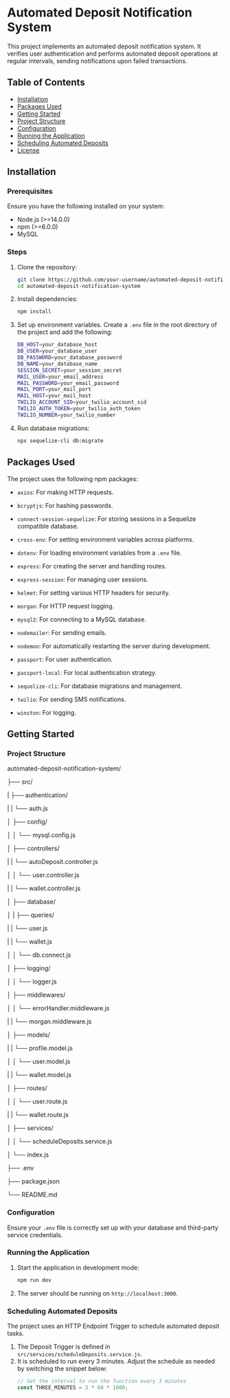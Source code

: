 # Automated Deposit Notification System

This project implements an automated deposit notification system. It verifies user authentication and performs automated deposit operations at regular intervals, sending notifications upon failed transactions.

## Table of Contents

- [Installation](#installation)
- [Packages Used](#packages-used)
- [Getting Started](#getting-started)
- [Project Structure](#project-structure)
- [Configuration](#configuration)
- [Running the Application](#running-the-application)
- [Scheduling Automated Deposits](#scheduling-automated-deposits)
- [License](#license)

## Installation

### Prerequisites

Ensure you have the following installed on your system:
- Node.js (>=14.0.0)
- npm (>=6.0.0)
- MySQL

### Steps

1. Clone the repository:
    ```bash
    git clone https://github.com/your-username/automated-deposit-notification-system.git
    cd automated-deposit-notification-system
    ```

2. Install dependencies:
    ```bash
    npm install
    ```

3. Set up environment variables. Create a `.env` file in the root directory of the project and add the following:
    ```bash
    DB_HOST=your_database_host
    DB_USER=your_database_user
    DB_PASSWORD=your_database_password
    DB_NAME=your_database_name
    SESSION_SECRET=your_session_secret
    MAIL_USER=your_email_address
    MAIL_PASSWORD=your_email_password
    MAIL_PORT=your_mail_port
    MAIL_HOST=your_mail_host
    TWILIO_ACCOUNT_SID=your_twilio_account_sid
    TWILIO_AUTH_TOKEN=your_twilio_auth_token
    TWILIO_NUMBER=your_twilio_number
    ```

4. Run database migrations:
    ```bash
    npx sequelize-cli db:migrate
    ```

## Packages Used

The project uses the following npm packages:

- `axios`: For making HTTP requests.

- `bcryptjs`: For hashing passwords.

- `connect-session-sequelize`: For storing sessions in a Sequelize compatible database.

- `cross-env`: For setting environment variables across platforms.

- `dotenv`: For loading environment variables from a `.env` file.

- `express`: For creating the server and handling routes.


- `express-session`: For managing user sessions.

- `helmet`: For setting various HTTP headers for security.

- `morgan`: For HTTP request logging.

- `mysql2`: For connecting to a MySQL database.

- `nodemailer`: For sending emails.

- `nodemon`: For automatically restarting the server during development.

- `passport`: For user authentication.

- `passport-local`: For local authentication strategy.

- `sequelize-cli`: For database migrations and management.

- `twilio`: For sending SMS notifications.

- `winston`: For logging.

## Getting Started

### Project Structure

automated-deposit-notification-system/

├── src/

| ├── authentication/

| | └── auth.js

│ ├── config/

│ │ └── mysql.config.js

│ ├── controllers/

| | └── autoDeposit.controller.js

│ │ └── user.controller.js

| | └── wallet.controller.js

│ ├── database/

│ |   ├── queries/

| |     └── user.js

| |     └── wallet.js

│ │ └── db.connect.js

│ ├── logging/

│ │ └── logger.js

│ ├── middlewares/

│ │ └── errorHandler.middleware.js

| | └── morgan.middleware.js

│ ├── models/

| | └── profile.model.js

│ │ └── user.model.js

| | └── wallet.model.js

│ ├── routes/

│ │ └── user.route.js

| | └── wallet.route.js

│ ├── services/

│ │ └── scheduleDeposits.service.js

│ └── index.js

├── .env

├── package.json

└── README.md

### Configuration

Ensure your `.env` file is correctly set up with your database and third-party service credentials.

### Running the Application

1. Start the application in development mode:
    ```bash
    npm run dev
    ```

2. The server should be running on `http://localhost:3000`.

### Scheduling Automated Deposits

The project uses an HTTP Endpoint Trigger to schedule automated deposit tasks.

1. The Deposit Trigger is defined in `src/services/scheduleDeposits.service.js`.
2. It is scheduled to run every 3 minutes. Adjust the schedule as needed by switching the snippet below:
    ```javascript
    // Set the interval to run the function every 3 minutes
    const THREE_MINUTES = 3 * 60 * 1000;
    ```

